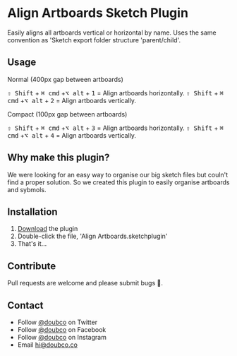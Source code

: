 # Align Artboards Sketch Plugin

Easily aligns all artboards vertical or horizontal by name. Uses the same convention as 'Sketch export folder structure 'parent/child'.

## Usage

Normal (400px gap between artboards)  

<kbd>⇧ Shift</kbd> + <kbd>⌘ cmd</kbd> +<kbd>⌥ alt</kbd> + <kbd>1</kbd> = Align artboards horizontally.
<kbd>⇧ Shift</kbd> + <kbd>⌘ cmd</kbd> +<kbd>⌥ alt</kbd> + <kbd>2</kbd> = Align artboards vertically.

Compact (100px gap between artboards)  

<kbd>⇧ Shift</kbd> + <kbd>⌘ cmd</kbd> +<kbd>⌥ alt</kbd> + <kbd>3</kbd> = Align artboards horizontally.
<kbd>⇧ Shift</kbd> + <kbd>⌘ cmd</kbd> +<kbd>⌥ alt</kbd> + <kbd>4</kbd> = Align artboards vertically.

## Why make this plugin?

We were looking for an easy way to organise our big sketch files but couln't find a proper solution. So we created this plugin to easily organise artboards and sybmols.


## Installation

1. [Download](https://github.com/) the plugin
2. Double-click the file, 'Align Artboards.sketchplugin'
3. That's it...


## Contribute

Pull requests are welcome and please submit bugs 🐛.

## Contact

* Follow [@doubco](https://twitter.com/doubco) on Twitter
* Follow [@doubco](http://facebook.com/doubco) on Facebook
* Follow [@doubco](http://instagram.com/doubco) on Instagram
* Email <hi@doubco.co>
